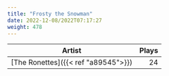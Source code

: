 ```yaml
---
title: "Frosty the Snowman"
date: 2022-12-08/2022T07:17:27
weight: 478
---
```




 Artist | Plays 
----- | -----:
[The Ronettes]({{< ref "a89545">}}) | 24
